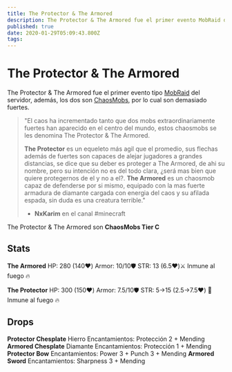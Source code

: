```yaml
---
title: The Protector & The Armored
description: The Protector & The Armored fue el primer evento MobRaid del servidor.
published: true
date: 2020-01-29T05:09:43.800Z
tags: 
---
```


# The Protector & The Armored

The Protector & The Armored fue el primer evento tipo [MobRaid](./chaosmob) del servidor, además, los dos son [ChaosMobs](./chaosmob), por lo cual son demasiado fuertes.

> "El caos ha incrementado tanto que dos mobs extraordinariamente fuertes han aparecido en el centro del mundo, estos chaosmobs se les denomina The Protector & The Armored. 
>
>**The Protector** es un equeleto más agil que el promedio, sus flechas además de fuertes son capaces de alejar jugadores a grandes distancias, se dice que su deber es proteger a The Armored, de ahi su nombre, pero su intención no es del todo clara, ¿será mas bien que quiere protegernos de el y no a el?.
**The Armored** es un chaosmob capaz de defenderse por si mismo, equipado con la mas fuerte armadura de diamante cargada con energia del caos y su afilada espada, sin duda es una creatura terrible."
> - **NxKarim** en el canal #minecraft

The Protector & The Armored son **ChaosMobs Tier C**
## Stats

**The Armored**
HP: 280 (140:heart:)
Armor: 10/10:shield:
STR: 13 (6.5:heart:):crossed_swords:
Inmune al fuego :fire:

**The Protector**
HP: 300 (150:heart:)
Armor: 7.5/10:shield:
STR: 5->15 (2.5->7.5:heart:) :bow_and_arrow:
Inmune al fuego :fire:

## Drops

**Protector Chesplate**
Hierro
Encantamientos: Protección 2 + Mending
**Armored Chesplate**
Diamante
Encantamientos: Protección 1 + Mending
**Protector Bow**
Encantamientos: Power 3 + Punch 3 + Mending
**Armored Sword**
Encantamientos: Sharpness 3 + Mending